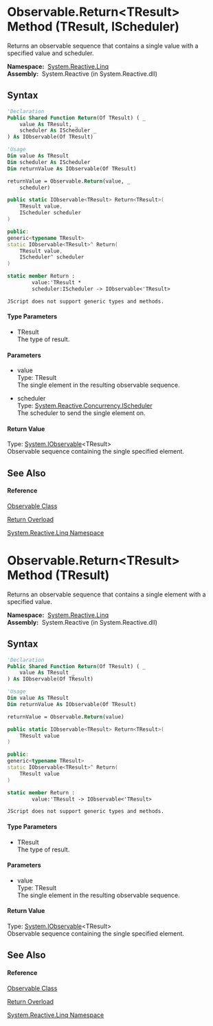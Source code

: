 # Observable.Return\<TResult\> Method (TResult, IScheduler)

Returns an observable sequence that contains a single value with a specified value and scheduler.

**Namespace:**  [System.Reactive.Linq](System.Reactive.Linq\System.Reactive.Linq.md)  
**Assembly:**  System.Reactive (in System.Reactive.dll)

## Syntax

```vb
'Declaration
Public Shared Function Return(Of TResult) ( _
    value As TResult, _
    scheduler As IScheduler _
) As IObservable(Of TResult)
```

```vb
'Usage
Dim value As TResult
Dim scheduler As IScheduler
Dim returnValue As IObservable(Of TResult)

returnValue = Observable.Return(value, _
    scheduler)
```

```csharp
public static IObservable<TResult> Return<TResult>(
    TResult value,
    IScheduler scheduler
)
```

```c++
public:
generic<typename TResult>
static IObservable<TResult>^ Return(
    TResult value, 
    IScheduler^ scheduler
)
```

```fsharp
static member Return : 
        value:'TResult * 
        scheduler:IScheduler -> IObservable<'TResult> 
```

```jscript
JScript does not support generic types and methods.
```

#### Type Parameters

- TResult  
  The type of result.

#### Parameters

- value  
  Type: TResult  
  The single element in the resulting observable sequence.

- scheduler  
  Type: [System.Reactive.Concurrency.IScheduler](IScheduler\IScheduler.md)  
  The scheduler to send the single element on.

#### Return Value

Type: [System.IObservable](https://msdn.microsoft.com/en-us/library/Dd990377)\<TResult\>  
Observable sequence containing the single specified element.

## See Also

#### Reference

[Observable Class](Observable\Observable.md)

[Return Overload](Return\Observable.Return.md)

[System.Reactive.Linq Namespace](System.Reactive.Linq\System.Reactive.Linq.md)

# Observable.Return\<TResult\> Method (TResult)

Returns an observable sequence that contains a single element with a specified value.

**Namespace:**  [System.Reactive.Linq](System.Reactive.Linq\System.Reactive.Linq.md)  
**Assembly:**  System.Reactive (in System.Reactive.dll)

## Syntax

```vb
'Declaration
Public Shared Function Return(Of TResult) ( _
    value As TResult _
) As IObservable(Of TResult)
```

```vb
'Usage
Dim value As TResult
Dim returnValue As IObservable(Of TResult)

returnValue = Observable.Return(value)
```

```csharp
public static IObservable<TResult> Return<TResult>(
    TResult value
)
```

```c++
public:
generic<typename TResult>
static IObservable<TResult>^ Return(
    TResult value
)
```

```fsharp
static member Return : 
        value:'TResult -> IObservable<'TResult> 
```

```jscript
JScript does not support generic types and methods.
```

#### Type Parameters

- TResult  
  The type of result.

#### Parameters

- value  
  Type: TResult  
  The single element in the resulting observable sequence.

#### Return Value

Type: [System.IObservable](https://msdn.microsoft.com/en-us/library/Dd990377)\<TResult\>  
Observable sequence containing the single specified element.

## See Also

#### Reference

[Observable Class](Observable\Observable.md)

[Return Overload](Return\Observable.Return.md)

[System.Reactive.Linq Namespace](System.Reactive.Linq\System.Reactive.Linq.md)
